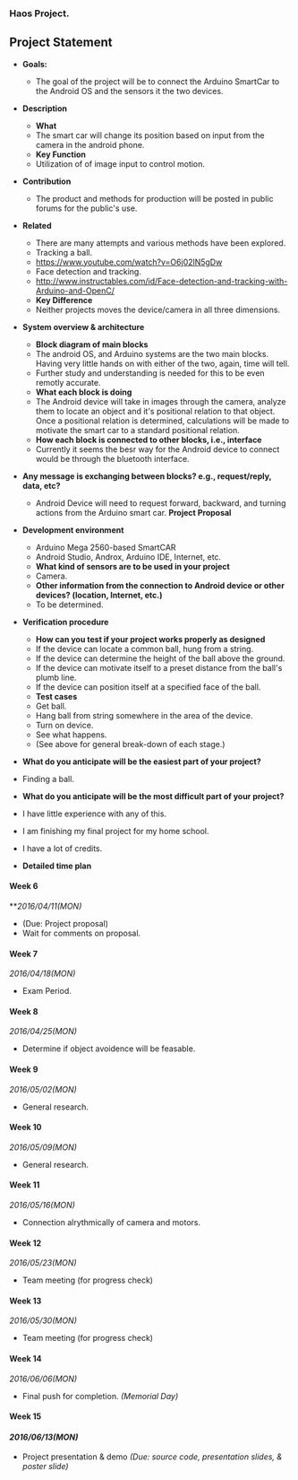 ### Haos Project.

## **Project Statement**

* **Goals:**
  * The goal of the project will be to connect the Arduino SmartCar to the Android OS and the sensors it the two devices.

* **Description**
  * **What**
  * The smart car will change its position based on input from the camera in the android phone.
  * **Key Function**
  * Utilization of of image input to control motion.
* **Contribution**
  * The product and methods for production will be posted in public forums for the public's use.
* **Related**
  * There are many attempts and various methods have been explored.
  * Tracking a ball.
  * https://www.youtube.com/watch?v=O6j02lN5gDw
  * Face detection and tracking.
  * http://www.instructables.com/id/Face-detection-and-tracking-with-Arduino-and-OpenC/
  * **Key Difference**
  * Neither projects moves the device/camera in all three dimensions.
* **System overview & architecture**
  * **Block diagram of main blocks**
  * The android OS, and Arduino systems are the two main blocks. Having very little hands on with either of the two, again, time will tell.
  * Further study and understanding is needed for this to be even remotly accurate.
  * **What each block is doing**
  * The Android device will take in images through the camera, analyze them to locate an object and it's positional relation to that object. Once a positional relation is determined, calculations will be made to motivate the smart car to a standard positional relation. 
  * **How each block is connected to other blocks, i.e., interface**
  * Currently it seems the besr way for the Android device to connect would be through the bluetooth interface.
* **Any message is exchanging between blocks? e.g., request/reply, data, etc?**
  * Android Device will need to request forward, backward, and turning actions from the Arduino smart car.
**Project Proposal**
* **Development environment**
  * Arduino Mega 2560-based SmartCAR
  * Android Studio, Androx, Arduino IDE, Internet, etc.
  * **What kind of sensors are to be used in your project**
  * Camera.
  * **Other information from the connection to Android device or other devices? (location, Internet, etc.)**
  * To be determined.
* **Verification procedure**
  * **How can you test if your project works properly as designed**
  * If the device can locate a common ball, hung from a string.
  * If the device can determine the height of the ball above the ground.
  * If the device can motivate itself to a preset distance from the ball's plumb line.
  * If the device can position itself at a specified face of the ball.
  * **Test cases**
  * Get ball.
  * Hang ball from string somewhere in the area of the device.
  * Turn on device.
  * See what happens.
  * (See above for general break-down of each stage.)
* **What do you anticipate will be the easiest part of your project?**
* Finding a ball.
* **What do you anticipate will be the most difficult part of your project?**
* I have little experience with any of this.
* I am finishing my final project for my home school.
* I have a lot of credits.
* **Detailed time plan**

#### **Week 6**	
***2016/04/11(MON)*
* (Due: Project proposal)
* Wait for comments on proposal.

#### **Week 7**	
*2016/04/18(MON)*
* Exam Period.
#### **Week 8**	
*2016/04/25(MON)*
* Determine if object avoidence will be feasable.
#### **Week 9**	
*2016/05/02(MON)*
* General research.
#### **Week 10**	
*2016/05/09(MON)*
* General research.
#### **Week 11**	
*2016/05/16(MON)*
* Connection alrythmically of camera and motors.
#### **Week 12**	
*2016/05/23(MON)*
* Team meeting (for progress check)
#### **Week 13**	
*2016/05/30(MON)*
* Team meeting (for progress check)
#### **Week 14**	
*2016/06/06(MON)*
* Final push for completion.
*(Memorial Day)*
#### **Week 15**	
#### *2016/06/13(MON)*
* Project presentation & demo 
*(Due: source code, presentation slides, & poster slide)*









